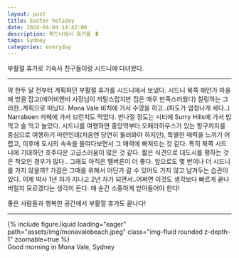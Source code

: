 ```yaml
---
layout: post
title: Easter holiday
date: 2024-04-04 14:42:00
description: 북드니에서 휴가를 🏄
tags: Sydney
categories: everyday
---
```


부활절 휴가로 기숙사 친구들이랑 시드니에 다녀왔다. 

<hr>

약 한두 달 전부터 계획하던 부활절 휴가를 시드니에서 보냈다. 시드니 북쪽 해안가 마을에 방을 잡고(에어비엔비 사장님이 까탈스럽지만 집은 매우 만족스러웠다) 칠링하는 그러한..계획으로 떠났다. Mona Vale 비치에 가서 수영을 하고..(파도가 엄청나게 세다..) Narrabeen 카페에 가서 브런치도 먹었다. 반나절 정도는 시티에 Surry Hills에 가서 밥 먹고 술 먹고 놀았다. 시드니를 여행하면 중앙역부터 오페라하우스가 있는 항구까지를 중심으로 여행하기 마련인데(처음엔 당연히 둘러봐야 하지만), 특별한 매력을 느끼기 어렵고, 이후에 도시의 속속을 들여다보면서 그 매력에 빠져드는 것 같다. 특히 북쪽 시드니에 기대하던 호주다운 고급스러움이 많은 것 같다. 짧은 식견으로 대도시를 평하는 것은 착오인 경우가 많다.. 그래도 아직은 멜버른이 더 좋다. 앞으로도 몇 번이나 더 시드니를 가지 않을까? 가끔은 그때를 위해서 어딘가 갈 수 있어도 가지 않고 남겨두는 습관이 있다. 이제 박사 1년 차가 지나고 2년 차가 되면서..어쩌면 이것도 생각보다 빠르게 끝나버릴지 모르겠다는 생각이 든다. 매 순간 소중하게 받아들어야 한다!

좋은 사람들과 행복한 공간에서 부활절 휴가도 끝나다!

<hr>

<div class="row mt-3">
    <div class="col-sm mt-3 mt-md-0">
        {% include figure.liquid loading="eager" path="assets/img/monavalebeach.jpeg" class="img-fluid rounded z-depth-1" zoomable=true %}
    </div>
</div>
<div class="caption">
    Good morning in Mona Vale, Sydney
</div> 




